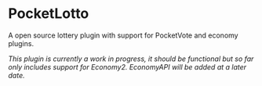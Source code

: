 # PocketLotto

A open source lottery plugin with support for PocketVote and economy plugins.

_This plugin is currently a work in progress, it should be functional but so far only includes support for Economy2. EconomyAPI will be added at a later date._
